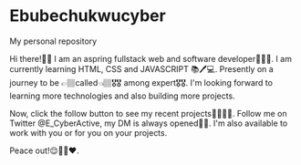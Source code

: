 # Ebubechukwucyber
My personal repository

Hi there!👋🏽 I am an aspring fullstack web and software developer👨🏽‍💻. 
I am currently learning HTML, CSS and JAVASCRIPT 📚🖊💻.
Presently on a journey to be 👉🏽called👈🏽🎖🎖 among expert🎖🎖.
I'm looking forward to learning more technologies and also building more projects.

Now, click the follow button to see my recent projects✌🏽✌🏽.
Follow me on Twitter @E_CyberActive, my DM is always opened💙😉.
I'm also available to work with you or for you on your projects.

Peace out!😌🤞🏽❤️.
